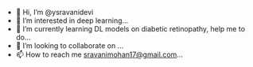 - 👋 Hi, I’m @ysravanidevi
- 👀 I’m interested in deep learning...
- 🌱 I’m currently learning DL models on diabetic retinopathy, help me to do...
- 💞️ I’m looking to collaborate on ...
- 📫 How to reach me sravanimohan17@gmail.com...

<!---
ysravanidevi/ysravanidevi is a ✨ special ✨ repository because its `README.md` (this file) appears on your GitHub profile.
You can click the Preview link to take a look at your changes.
--->
